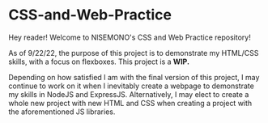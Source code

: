 # CSS-and-Web-Practice

Hey reader! Welcome to NlSEMONO's CSS and Web Practice repository! 

As of 9/22/22, the purpose of this project is to demonstrate my HTML/CSS skills, with a focus on flexboxes. This project is a **WIP.** 

Depending on how satisfied I am with the final version of this project, I may continue to work on it when I inevitably create a webpage to demonstrate my skills in NodeJS and ExpressJS. Alternatively, I may elect to create a whole new project with new HTML and CSS when creating a project with the aforementioned JS libraries.